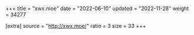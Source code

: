 +++
title = "xwx.moe"
date = "2022-06-10"
updated = "2022-11-28"
weight = 34277

[extra]
source = "http://xwx.moe/"
ratio = 3
size = 33
+++
